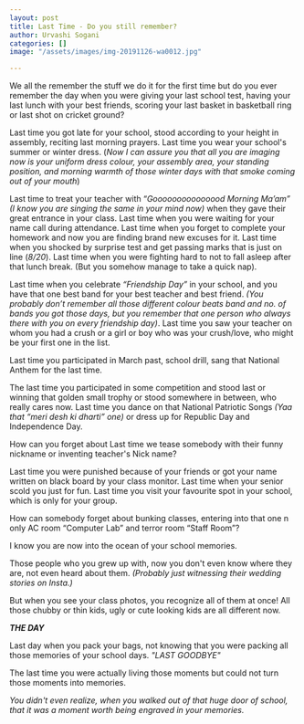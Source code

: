 ```yaml
---
layout: post
title: Last Time - Do you still remember?
author: Urvashi Sogani
categories: []
image: "/assets/images/img-20191126-wa0012.jpg"

---
```

We all the remember the stuff we do it for the first time but do you ever remember the day when you were giving your last school test, having your last lunch with your best friends, scoring your last basket in basketball ring or last shot on cricket ground?

Last time you got late for your school, stood according to your height in assembly, reciting last morning prayers. Last time you wear your school's summer or winter dress. (_Now I can assure you that all you are imaging now is your uniform dress colour, your assembly area, your standing position, and morning warmth of those winter days with that smoke coming out of your mouth_)

Last time to treat your teacher with “_Gooooooooooooood Morning Ma’am” (I know you are singing the same in your mind now)_ when they gave their great entrance in your class. Last time when you were waiting for your name call during attendance. Last time when you forget to complete your homework and now you are finding brand new excuses for it. Last time when you shocked by surprise test and get passing marks that is just on line (_8/20_). Last time when you were fighting hard to not to fall asleep after that lunch break. (But you somehow manage to take a quick nap).

Last time when you celebrate _“Friendship Day”_ in your school, and you have that one best band for your best teacher and best friend. _(You probably don’t remember all those different colour beats band and no. of bands you got those days, but you remember that one person who always there with you on every friendship day)_. Last time you saw your teacher on whom you had a crush or a girl or boy who was your crush/love, who might be your first one in the list.

Last time you participated in March past, school drill, sang that National Anthem for the last time.

The last time you participated in some competition and stood last or winning that golden small trophy or stood somewhere in between, who really cares now. Last time you dance on that National Patriotic Songs _(Yaa that “meri desh ki dharti” one)_ or dress up for Republic Day and Independence Day.

How can you forget about Last time we tease somebody with their funny nickname or inventing teacher's Nick name?

Last time you were punished because of your friends or got your name written on black board by your class monitor. Last time when your senior scold you just for fun. Last time you visit your favourite spot in your school, which is only for your group.

How can somebody forget about bunking classes, entering into that one n only AC room “Computer Lab” and terror room “Staff Room”?

I know you are now into the ocean of your school memories.

Those people who you grew up with, now you don't even know where they are, not even heard about them. _(Probably just witnessing their wedding stories on Insta.)_

But when you see your class photos, you recognize all of them at once! All those chubby or thin kids, ugly or cute looking kids are all different now.

**_THE DAY_**

Last day when you pack your bags, not knowing that you were packing all those memories of your school days. _"LAST GOODBYE"_

The last time you were actually living those moments but could not turn those moments into memories.

_You didn't even realize, when you walked out of that huge door of school, that it was a moment worth being engraved in your memories._